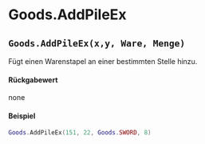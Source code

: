 # Goods.AddPileEx

## `Goods.AddPileEx(x,y, Ware, Menge)`

Fügt einen Warenstapel an einer bestimmten Stelle hinzu.

#### Rückgabewert

none

#### Beispiel

```lua
Goods.AddPileEx(151, 22, Goods.SWORD, 8)
```
